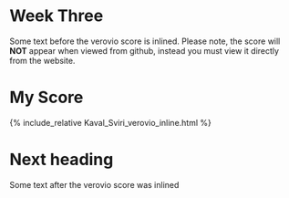# Week Three

Some text before the verovio score is inlined.
Please note, the score will **NOT** appear when viewed from github, instead you must view it directly from the website.

# My Score

{% include_relative Kaval_Sviri_verovio_inline.html %}

# Next heading

Some text after the verovio score was inlined
